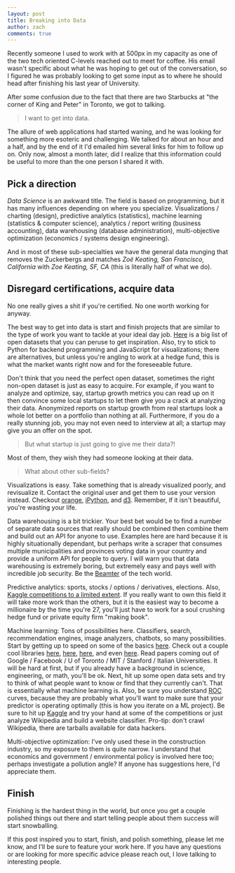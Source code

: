 ```yaml
---
layout: post
title: Breaking into Data
author: zach
comments: true
---
```


Recently someone I used to work with at 500px in my capacity as one of the two tech oriented C-levels reached out to meet for coffee. His email wasn't specific about what he was hoping to get out of the conversation, so I figured he was probably looking to get some input as to where he should head after finishing his last year of University.

After some confusion due to the fact that there are two Starbucks at "the corner of King and Peter" in Toronto, we got to talking.

> I want to get into data.

The allure of web applications had started waning, and he was looking for something more esoteric and challenging. We talked for about an hour and a half, and by the end of it I'd emailed him several links for him to follow up on. Only now, almost a month later, did I realize that this information could be useful to more than the one person I shared it with.

## Pick a direction

*Data Science* is an awkward title. The field is based on programming, but it has many influences depending on where you specialize. Visualizations / charting (design), predictive analytics (statistics), machine learning (statistics & computer science), analytics / report writing (business accounting), data warehousing (database administration), multi-objective optimization (economics / systems design engineering).

And in most of these sub-specialties we have the general data munging that removes the Zuckerbergs and matches *Zoë Keating, San Francisco, California* with *Zoe Keating, SF, CA* (this is literally half of what we do).

## Disregard certifications, acquire data

No one really gives a shit if you're certified. No one worth working for anyway.

The best way to get into data is start and finish projects that are similar to the type of work you want to tackle at your ideal day job. [Here](http://www.quora.com/Where-can-I-find-large-datasets-open-to-the-public?share=1) is a big list of open datasets that you can peruse to get inspiration. Also, try to stick to Python for backend programming and JavaScript for visualizations; there are alternatives, but unless you're angling to work at a hedge fund, this is what the market wants right now and for the foreseeable future.

Don't think that you need the perfect open dataset, sometimes the right non-open dataset is just as easy to acquire. For example, if you want to analyze and optimize, say, startup growth metrics you can read up on it then convince some local startups to let them give you a crack at analyzing their data. Anonymized reports on startup growth from real startups look a whole lot better on a portfolio than nothing at all. Furthermore, if you do a really stunning job, you may not even need to interview at all; a startup may give you an offer on the spot.

> But what startup is just going to give me their data?!

Most of them, they wish they had someone looking at their data.

> What about other sub-fields?

Visualizations is easy. Take something that is already visualized poorly, and revisualize it. Contact the original user and get them to use your version instead. Checkout [orange](http://orange.biolab.si/), [iPython](http://en.wikipedia.org/wiki/IPython), and [d3](http://d3js.org/). Remember, if it isn't beautiful, you're wasting your life.

Data warehousing is a bit trickier. Your best bet would be to find a number of separate data sources that really should be combined then combine them and build out an API for anyone to use. Examples here are hard because it is highly situationally dependant, but perhaps write a scraper that consumes multiple municipalities and provinces voting data in your country and provide a uniform API for people to query. I will warn you that data warehousing is extremely boring, but extremely easy and pays well with incredible job security. Be the [Beamter](http://en.wikipedia.org/wiki/Beamter) of the tech world.

Predictive analytics: sports, stocks / options / derivatives, elections. Also, [Kaggle competitions to a limited extent](http://www.kaggle.com/). If you really want to own this field it will take more work than the others, but it is the easiest way to become a millionaire by the time you're 27, you'll just have to work for a soul crushing hedge fund or private equity firm "making book".

Machine learning: Tons of possibilities here. Classifiers, search, recommendation engines, image analyzers, chatbots, so many possibilities. Start by getting up to speed on some of the basics [here](http://homepages.inf.ed.ac.uk/vlavrenk/iaml.html). Check out a couple cool libraries [here](http://scikit-learn.org/stable/), [here](http://radimrehurek.com/gensim/), [here](http://scikit-image.org/), and even [here](http://orange.biolab.si/). Read papers coming out of Google / Facebook / U of Toronto / MIT / Stanford / Italian Universities. It will be hard at first, but if you already have a background in science, engineering, or math, you'll be ok. Next, hit up some open data sets and try to think of what people want to know or find that they currently can't. That is essentially what machine learning is. Also, be sure you understand [ROC](http://en.wikipedia.org/wiki/Receiver_operating_characteristic) curves, because they are probably what you'll want to make sure that your predictor is operating optimally (this is how you iterate on a ML project). Be sure to hit up [Kaggle](http://www.kaggle.com/competitions) and try your hand at some of the competitions or just analyze Wikipedia and build a website classifier. Pro-tip: don't crawl Wikipedia, there are tarballs available for data hackers.

Multi-objective optimization: I've only used these in the construction industry, so my exposure to them is quite narrow. I understand that economics and government / environmental policy is involved here too; perhaps investigate a pollution angle? If anyone has suggestions here, I'd appreciate them.

## Finish

Finishing is the hardest thing in the world, but once you get a couple polished things out there and start telling people about them success will start snowballing.

If this post inspired you to start, finish, and polish something, please let me know, and I'll be sure to feature your work here. If you have any questions or are looking for more specific advice please reach out, I love talking to interesting people.
